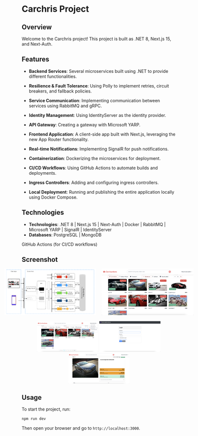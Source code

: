# Carchris Project

## Overview
Welcome to the Carchris project! This project is built as .NET 8, Next.js 15, and Next-Auth. 

## Features
- **Backend Services**: Several microservices built using .NET to provide different functionalities.

- **Resilience & Fault Tolerance**: Using Polly to implement retries, circuit breakers, and fallback policies.

- **Service Communication**: Implementing communication between services using RabbitMQ and gRPC.

- **Identity Management**: Using IdentityServer as the identity provider.

- **API Gateway**: Creating a gateway with Microsoft YARP.

- **Frontend Application**: A client-side app built with Next.js, leveraging the new App Router functionality.

- **Real-time Notifications**: Implementing SignalR for push notifications.

- **Containerization**: Dockerizing the microservices for deployment.

- **CI/CD Workflows**: Using GitHub Actions to automate builds and deployments.

- **Ingress Controllers**: Adding and configuring ingress controllers.

- **Local Deployment**: Running and publishing the entire application locally using Docker Compose.

## Technologies

- **Technologies**: .NET 8 | Next.js 15 | Next-Auth | Docker | RabbitMQ | Microsoft YARP | SignalR | IdentityServer
- **Databases**: PostgreSQL | MongoDB

GitHub Actions (for CI/CD workflows)

## Screenshot
<div style="display: flex; justify-content: center; gap: 20px;">
  <img src="specs/1.png" alt="Image 1" width="300" />
  <img src="specs/2.png" alt="Image 2" width="300" />
</div>
<div style="text-align: center; margin-top: 20px;">
  <img src="specs/3.png" alt="Image 3" width="200" />
  <img src="specs/4.png" alt="Image 4" width="200" />
  <img src="specs/5.png" alt="Image 5" width="200" />
</div>

<!-- 
## Installation
To install the project, follow these steps:

1. Clone the repository:
  ```bash
  git clone https://github.com/yourusername/Carchris.git
  ```
2. Navigate to the project directory:
  ```bash
  cd Carchris
  ```
3. Install the dependencies:
  ```bash
  npm install
  ``` -->

## Usage
To start the project, run:
```bash
npm run dev
```
Then open your browser and go to `http://localhost:3000`.
<!-- 
## Contributing
We welcome contributions! Please read our [contributing guidelines](CONTRIBUTING.md) for more details.

## License
This project is licensed under the MIT License. See the [LICENSE](LICENSE) file for more information.

## Contact
If you have any questions or feedback, please feel free to reach out to us at [your email address].

Thank you for using Carchris! -->
